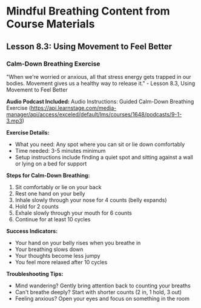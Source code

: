 # Mindful Breathing Content from Course Materials

## Lesson 8.3: Using Movement to Feel Better

### Calm-Down Breathing Exercise

"When we're worried or anxious, all that stress energy gets trapped in our bodies. Movement gives us a healthy way to release it." - Lesson 8.3, Using Movement to Feel Better

**Audio Podcast Included:**
Audio Instructions: Guided Calm-Down Breathing Exercise
(https://api.learnstage.com/media-manager/api/access/exceled/default/lms/courses/1648/podcasts/9-1-3.mp3)

**Exercise Details:**
- What you need: Any spot where you can sit or lie down comfortably
- Time needed: 3-5 minutes minimum
- Setup instructions include finding a quiet spot and sitting against a wall or lying on a bed for support

**Steps for Calm-Down Breathing:**
1. Sit comfortably or lie on your back
2. Rest one hand on your belly
3. Inhale slowly through your nose for 4 counts (belly expands)
4. Hold for 2 counts
5. Exhale slowly through your mouth for 6 counts
6. Continue for at least 10 cycles

**Success Indicators:**
- Your hand on your belly rises when you breathe in
- Your breathing slows down
- Your thoughts become less jumpy
- You feel more relaxed after 10 cycles

**Troubleshooting Tips:**
- Mind wandering? Gently bring attention back to counting your breaths
- Can't breathe deeply? Start with shorter counts (2 in, 1 hold, 3 out)
- Feeling anxious? Open your eyes and focus on something in the room